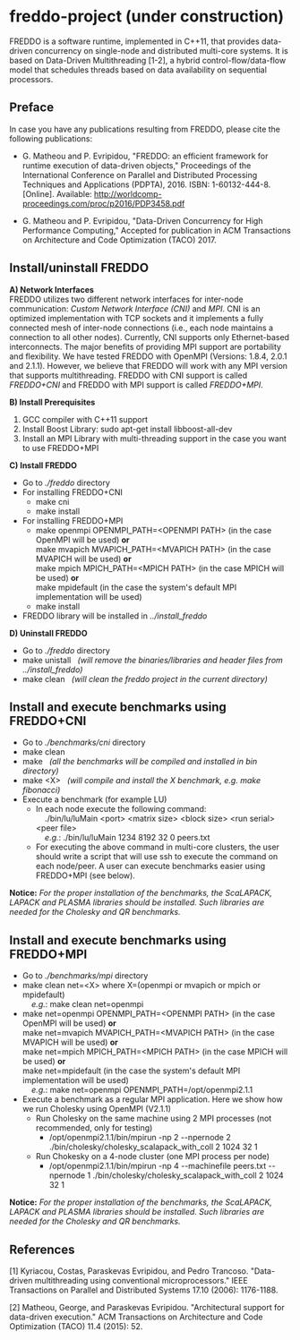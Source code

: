 # freddo-project (under construction)
FREDDO is a software runtime, implemented in C++11, that provides data-driven concurrency on single-node and distributed multi-core systems. It is based on Data-Driven Multithreading [1-2], a hybrid control-flow/data-flow
model that schedules threads based on data availability on sequential processors.

## Preface
In case you have any publications resulting from FREDDO, please cite the following publications:
<!---
- Conferences and Journals:
--->
  - G. Matheou and P. Evripidou, "FREDDO: an efficient framework for runtime execution of data-driven objects," Proceedings of the International Conference on Parallel and Distributed Processing Techniques and Applications (PDPTA), 2016. ISBN: 1-60132-444-8. [Online]. Available: http://worldcomp-proceedings.com/proc/p2016/PDP3458.pdf

  - G. Matheou and P. Evripidou, "Data-Driven Concurrency for High Performance Computing," Accepted for publication in ACM Transactions on Architecture and Code Optimization (TACO) 2017. 

<!---
- Workshops:
  - G. Matheou, I. Watson, and P. Evripidou, "Recursion support for the data-driven multithreading model," Fifth Workshop on Data-Flow Execution Models for Extreme Scale Computing (DFM 2015), in conjunction with PACT 2015, San Francisco, October 2015. [Online]. Available: http://www.cs.ucy.ac.cy/dfmworkshop/wp-content/uploads/2016/06/George_Matheou_2015.pdf
  
  - G. Matheou, C. Kyriacou, and P. Evripidou, "Data-Driven execution of the Tile LU Decomposition," Sixth Workshop on Data-Flow Execution Models for Extreme Scale Computing (DFM 2016), in conjunction with PACT 2016, Haifa, September 2016. [Online]. Available: http://www.cs.ucy.ac.cy/dfmworkshop/wp-content/uploads/2014/05/matheou_2016.pdf


  - G. Matheou and P. Evripidou, "FREDDO: an efficient Framework for Runtime Execution of Data-Driven Objects," Department of Computer Science, University of Cyprus, Nicosia, Cyprus, Tech. Rep. TR-16-1, January 2016. [Online]. Available: www.cs.ucy.ac.cy/docs/techreports/TR-16-1.pdf 
  
  - G. Matheou and P. Evripidou, “Data-Driven Concurrency for High Performance Computing,” Department of Computer Science, University of Cyprus, Nicosia, Cyprus, Tech. Rep. TR-17-1, May 2017. [Online]. Available: www.cs.ucy.ac.cy/docs/techreports/TR-17-1.pdf
--->

## Install/uninstall FREDDO

**A) Network Interfaces** <br />
FREDDO utilizes two different network interfaces for inter-node communication: *Custom Network Interface (CNI)* and *MPI*. CNI is an optimized implementation with TCP sockets and it implements a fully connected mesh of inter-node connections (i.e., each node maintains a connection to all other nodes). Currently, CNI supports only Ethernet-based interconnects. The major benefits of providing MPI support are portability and flexibility. We have tested FREDDO with OpenMPI (Versions: 1.8.4, 2.0.1 and 2.1.1). However, we believe that FREDDO will work with any MPI version that supports multithreading. FREDDO with CNI support is called *FREDDO+CNI* and FREDDO with MPI support is called *FREDDO+MPI*.

**B) Install Prerequisites**
1. GCC compiler with C++11 support
2. Install Boost Library: sudo apt-get install libboost-all-dev
3. Install an MPI Library with multi-threading support in the case you want to use FREDDO+MPI

**C) Install FREDDO**
- Go to *./freddo* directory
- For installing FREDDO+CNI 
  - make cni
  - make install
- For installing FREDDO+MPI
  - make openmpi OPENMPI_PATH=\<OPENMPI PATH\> (in the case OpenMPI will be used) **or** <br />
    make mvapich MVAPICH_PATH=\<MVAPICH PATH\> (in the case MVAPICH will be used) **or**  <br />
    make mpich MPICH_PATH=\<MPICH PATH\> (in the case MPICH will be used) **or**  <br />
    make mpidefault (in the case the system's default MPI implementation will be used) <br />
  - make install
 - FREDDO library will be installed in *../install_freddo*

**D) Uninstall FREDDO**
- Go to *./freddo* directory
- make unistall &nbsp;&nbsp;*(will remove the binaries/libraries and header files from ../install_freddo)*
- make clean &nbsp;&nbsp;*(will clean the freddo project in the current directory)*

## Install and execute benchmarks using FREDDO+CNI
- Go to *./benchmarks/cni* directory
- make clean
- make  &nbsp;&nbsp;*(all the benchmarks will be compiled and installed in bin directory)* 
- make \<X\> &nbsp;&nbsp;*(will compile and install the X benchmark, e.g. make fibonacci)*
- Execute a benchmark (for example LU)
  - In each node execute the following command:<br /> 
    &nbsp;&nbsp;&nbsp; ./bin/lu/luMain \<port\> \<matrix size\> \<block size\> \<run serial\> \<peer file\> <br /> 
    &nbsp;&nbsp;&nbsp; *e.g.*: ./bin/lu/luMain 1234 8192 32 0 peers.txt
  - For executing the above command in multi-core clusters, the user should write a script that will use ssh to execute the command on each node/peer. A user can execute benchmarks easier using FREDDO+MPI (see below).

**Notice:** *For the proper installation of the benchmarks, the ScaLAPACK, LAPACK and PLASMA libraries should be installed. Such libraries are needed for the Cholesky and QR benchmarks.* 

## Install and execute benchmarks using FREDDO+MPI
- Go to *./benchmarks/mpi* directory
- make clean net=\<X\> where X=(openmpi or mvapich or mpich or mpidefault) <br /> 
  &nbsp;&nbsp;&nbsp; *e.g.*: make clean net=openmpi
- make net=openmpi OPENMPI_PATH=\<OPENMPI PATH\> (in the case OpenMPI will be used) **or** <br />
  make net=mvapich MVAPICH_PATH=\<MVAPICH PATH\> (in the case MVAPICH will be used) **or**  <br />
  make net=mpich MPICH_PATH=\<MPICH PATH\> (in the case MPICH will be used) **or**  <br />
  make net=mpidefault (in the case the system's default MPI implementation will be used) <br />
  &nbsp;&nbsp;&nbsp; *e.g.*: make net=openmpi OPENMPI_PATH=/opt/openmpi2.1.1
- Execute a benchmark as a regular MPI application. Here we show how we run Cholesky using OpenMPI (V2.1.1)
  - Run Cholesky on the same machine using 2 MPI processes (not recommended, only for testing)
    - /opt/openmpi2.1.1/bin/mpirun -np 2 --npernode 2 ./bin/cholesky/cholesky_scalapack_with_coll 2 1024 32 1 
  - Run Chokesky on a 4-node cluster (one MPI process per node)
    - /opt/openmpi2.1.1/bin/mpirun -np 4 --machinefile peers.txt  --npernode 1 ./bin/cholesky/cholesky_scalapack_with_coll 2 1024 32 1 

**Notice:** *For the proper installation of the benchmarks, the ScaLAPACK, LAPACK and PLASMA libraries should be installed. Such libraries are needed for the Cholesky and QR benchmarks.* 

## References
[1] Kyriacou, Costas, Paraskevas Evripidou, and Pedro Trancoso. "Data-driven multithreading using conventional microprocessors." IEEE Transactions on Parallel and Distributed Systems 17.10 (2006): 1176-1188.

[2] Matheou, George, and Paraskevas Evripidou. "Architectural support for data-driven execution." ACM Transactions on Architecture and Code Optimization (TACO) 11.4 (2015): 52.
